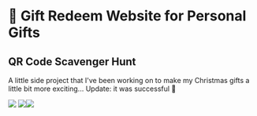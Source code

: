 # 🎁 Gift Redeem Website for Personal Gifts
## QR Code Scavenger Hunt
A little side project that I've been working on to make my Christmas gifts a little bit more exciting...
Update: it was successful 🥳

<img src="https://i.ibb.co/bmrZLKL/Screenshot-2022-12-25-at-16-47-56.png" />
<img src="https://ibb.co/myCNdzH"><img src="https://i.ibb.co/t2MLnCb/Screenshot-2022-12-25-at-16-48-39.png" />
